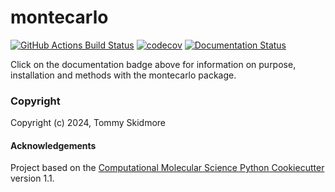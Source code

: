 montecarlo
==============================
[//]: # (Badges)
[![GitHub Actions Build Status](https://github.com/TSkidmore24/montecarlopackage/workflows/CI/badge.svg)](https://github.com/TSkidmore24/montecarlopackage/actions?query=workflow%3ACI)
[![codecov](https://codecov.io/gh/TSkidmore24/montecarlopackage/branch/main/graph/badge.svg)](https://codecov.io/gh/TSkidmore24/montecarlopackage/branch/main)
[![Documentation Status](https://readthedocs.org/projects/montecarlopackage-skidmore2024/badge/?version=latest)](https://montecarlopackage-skidmore2024.readthedocs.io/en/latest/?badge=latest)
   

Click on the documentation badge above for information on purpose, installation and methods with the montecarlo package. 


### Copyright

Copyright (c) 2024, Tommy Skidmore


#### Acknowledgements
 
Project based on the 
[Computational Molecular Science Python Cookiecutter](https://github.com/molssi/cookiecutter-cms) version 1.1.
